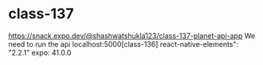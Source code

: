 # class-137
https://snack.expo.dev/@shashwatshukla123/class-137-planet-api-app
We need to run the api localhost:5000[class-136]
react-native-elements": "2.2.1"
expo: 41.0.0
